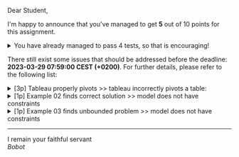 Dear Student,

I'm happy to announce that you've managed to get **5** out of 10 points for this assignment.
<details><summary>You have already managed to pass 4 tests, so that is encouraging!</summary>&emsp;☑&nbsp;[1p] Tableau properly determines optimal solutions<br>&emsp;☑&nbsp;[1p] Tableau properly chooses entering variable<br>&emsp;☑&nbsp;[1p] Tableau properly checking if unbounded<br>&emsp;☑&nbsp;[2p] Tableau properly chooses leaving variable</details>

There still exist some issues that should be addressed before the deadline: **2023-03-29 07:59:00 CEST (+0200)**. For further details, please refer to the following list:

<details><summary>[3p] Tableau properly pivots &gt;&gt; tableau incorrectly pivots a table:</summary>- init table:<br>[[-3.  0.  0.  0.  0. -2.  0. -3.  4.]<br>&nbsp;[ 2.  0.  0.  0.  0.  0.  0.  1.  1.]<br>&nbsp;[-1.  0.  1.  0.  0. -1.  0. -1.  2.]<br>&nbsp;[ 0.  0.  0.  0.  0.  1. -1.  1.  1.]<br>&nbsp;[-2.  0.  0.  0.  0. -1.  0. -1.  6.]<br>&nbsp;[ 0.  0.  0.  1.  0.  1.  0.  0.  3.]<br>&nbsp;[ 0.  0.  0.  0.  1. -1.  0. -1.  8.]<br>&nbsp;[-1.  1.  0.  0.  0.  0.  0. -1.  0.]]<br>- pivot coords (1, 0)<br>- expected result:<br>[[ 0.   0.   0.   0.   0.  -2.   0.  -1.5  5.5]<br>&nbsp;[ 1.   0.   0.   0.   0.   0.   0.   0.5  0.5]<br>&nbsp;[ 0.   0.   1.   0.   0.  -1.   0.  -0.5  2.5]<br>&nbsp;[ 0.   0.   0.   0.   0.   1.  -1.   1.   1. ]<br>&nbsp;[ 0.   0.   0.   0.   0.  -1.   0.   0.   7. ]<br>&nbsp;[ 0.   0.   0.   1.   0.   1.   0.   0.   3. ]<br>&nbsp;[ 0.   0.   0.   0.   1.  -1.   0.  -1.   8. ]<br>&nbsp;[ 0.   1.   0.   0.   0.   0.   0.  -0.5  0.5]]<br>- got:<br>[[ 0.  0.  0.  0.  0. -2.  0.  0.  7.]<br>&nbsp;[ 1.  0.  0.  0.  0.  0.  0.  1.  1.]<br>&nbsp;[ 0.  0.  1.  0.  0. -1.  0.  0.  3.]<br>&nbsp;[ 0.  0.  0.  0.  0.  1. -1.  1.  1.]<br>&nbsp;[ 0.  0.  0.  0.  0. -1.  0.  1.  8.]<br>&nbsp;[ 0.  0.  0.  1.  0.  1.  0.  0.  3.]<br>&nbsp;[ 0.  0.  0.  0.  1. -1.  0. -1.  8.]<br>&nbsp;[ 0.  1.  0.  0.  0.  0.  0.  0.  1.]]</details>
<details><summary>[1p] Example 02 finds correct solution &gt;&gt; model does not have constraints</summary></details>
<details><summary>[1p] Example 03 finds unbounded problem &gt;&gt; model does not have constraints</summary></details>

-----------
I remain your faithful servant\
_Bobot_